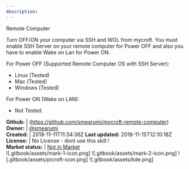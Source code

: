 ```yaml
---
description: 
---
```

Remote Computer

Turn OFF/ON your computer via SSH and WOL from mycroft. You must enable SSH Server on your remote computer
for Power OFF and also you have to enable Wake on Lan for Power ON.

For Power OFF (Supported Remote Computer OS with SSH Server):
* Linux (Tested)
* Mac (Tested)
* Windows (Tested)

For Power ON (Wake on LAN):
* Not Tested.

**Github:** | (https://github.com/smearumi/mycroft-remote-computer)  
**Owner:** | [@smearumi](https://github.com/smearumi)  
**Created:** | 2018-11-11T11:34:36Z  **Last updated:** 2018-11-15T12:10:18Z  
**License:** | No License - dont use this skill !  
**Market status:** | [Not in Market](https://market.mycroft.ai/skill/)  
 ![.gitbook/assets/mark-1-icon.png]  ![.gitbook/assets/mark-2-icon.png]  ![.gitbook/assets/picroft-icon.png]  ![.gitbook/assets/kde.png]  
